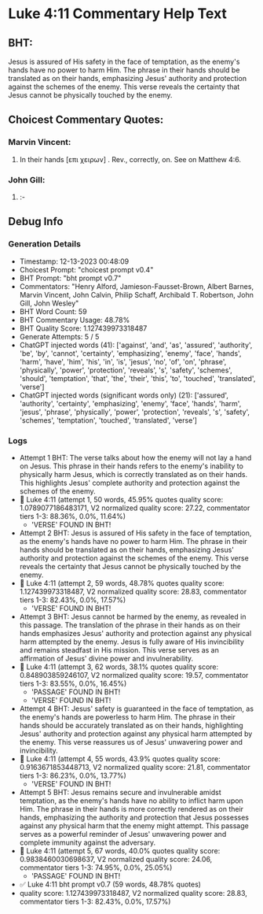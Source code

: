 # Luke 4:11 Commentary Help Text

## BHT:
Jesus is assured of His safety in the face of temptation, as the enemy's hands have no power to harm Him. The phrase in their hands should be translated as on their hands, emphasizing Jesus' authority and protection against the schemes of the enemy. This verse reveals the certainty that Jesus cannot be physically touched by the enemy.

## Choicest Commentary Quotes:
### Marvin Vincent:
1. In their hands [επι χειρων] . Rev., correctly, on. See on Matthew 4:6.


### John Gill:
1.  :-



## Debug Info
### Generation Details
- Timestamp: 12-13-2023 00:48:09
- Choicest Prompt: "choicest prompt v0.4"
- BHT Prompt: "bht prompt v0.7"
- Commentators: "Henry Alford, Jamieson-Fausset-Brown, Albert Barnes, Marvin Vincent, John Calvin, Philip Schaff, Archibald T. Robertson, John Gill, John Wesley"
- BHT Word Count: 59
- BHT Commentary Usage: 48.78%
- BHT Quality Score: 1.127439973318487
- Generate Attempts: 5 / 5
- ChatGPT injected words (41):
	['against', 'and', 'as', 'assured', 'authority', 'be', 'by', 'cannot', 'certainty', 'emphasizing', 'enemy', 'face', 'hands', 'harm', 'have', 'him', 'his', 'in', 'is', 'jesus', 'no', 'of', 'on', 'phrase', 'physically', 'power', 'protection', 'reveals', 's', 'safety', 'schemes', 'should', 'temptation', 'that', 'the', 'their', 'this', 'to', 'touched', 'translated', 'verse']
- ChatGPT injected words (significant words only) (21):
	['assured', 'authority', 'certainty', 'emphasizing', 'enemy', 'face', 'hands', 'harm', 'jesus', 'phrase', 'physically', 'power', 'protection', 'reveals', 's', 'safety', 'schemes', 'temptation', 'touched', 'translated', 'verse']

### Logs
- Attempt 1 BHT: The verse talks about how the enemy will not lay a hand on Jesus. This phrase in their hands refers to the enemy's inability to physically harm Jesus, which is correctly translated as on their hands. This highlights Jesus' complete authority and protection against the schemes of the enemy.
- 🔄 Luke 4:11 (attempt 1, 50 words, 45.95% quotes quality score: 1.0789077186483171, V2 normalized quality score: 27.22, commentator tiers 1-3: 88.36%, 0.0%, 11.64%) 
	- 'VERSE' FOUND IN BHT!
- Attempt 2 BHT: Jesus is assured of His safety in the face of temptation, as the enemy's hands have no power to harm Him. The phrase in their hands should be translated as on their hands, emphasizing Jesus' authority and protection against the schemes of the enemy. This verse reveals the certainty that Jesus cannot be physically touched by the enemy.
- 🔄 Luke 4:11 (attempt 2, 59 words, 48.78% quotes quality score: 1.127439973318487, V2 normalized quality score: 28.83, commentator tiers 1-3: 82.43%, 0.0%, 17.57%) 
	- 'VERSE' FOUND IN BHT!
- Attempt 3 BHT: Jesus cannot be harmed by the enemy, as revealed in this passage. The translation of the phrase in their hands as on their hands emphasizes Jesus' authority and protection against any physical harm attempted by the enemy. Jesus is fully aware of His invincibility and remains steadfast in His mission. This verse serves as an affirmation of Jesus' divine power and invulnerability.
- 🔄 Luke 4:11 (attempt 3, 62 words, 38.1% quotes quality score: 0.848903859246107, V2 normalized quality score: 19.57, commentator tiers 1-3: 83.55%, 0.0%, 16.45%) 
	- 'PASSAGE' FOUND IN BHT! 
	- 'VERSE' FOUND IN BHT!
- Attempt 4 BHT: Jesus' safety is guaranteed in the face of temptation, as the enemy's hands are powerless to harm Him. The phrase in their hands should be accurately translated as on their hands, highlighting Jesus' authority and protection against any physical harm attempted by the enemy. This verse reassures us of Jesus' unwavering power and invincibility.
- 🔄 Luke 4:11 (attempt 4, 55 words, 43.9% quotes quality score: 0.9163671853448713, V2 normalized quality score: 21.81, commentator tiers 1-3: 86.23%, 0.0%, 13.77%) 
	- 'VERSE' FOUND IN BHT!
- Attempt 5 BHT: Jesus remains secure and invulnerable amidst temptation, as the enemy's hands have no ability to inflict harm upon Him. The phrase in their hands is more correctly rendered as on their hands, emphasizing the authority and protection that Jesus possesses against any physical harm that the enemy might attempt. This passage serves as a powerful reminder of Jesus' unwavering power and complete immunity against the adversary.
- 🔄 Luke 4:11 (attempt 5, 67 words, 40.0% quotes quality score: 0.9838460030698637, V2 normalized quality score: 24.06, commentator tiers 1-3: 74.95%, 0.0%, 25.05%) 
	- 'PASSAGE' FOUND IN BHT!
- ✅ Luke 4:11 bht prompt v0.7 (59 words, 48.78% quotes)
- quality score: 1.127439973318487, V2 normalized quality score: 28.83, commentator tiers 1-3: 82.43%, 0.0%, 17.57%)